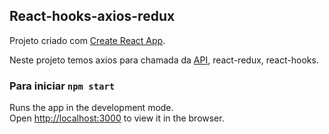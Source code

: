 ## React-hooks-axios-redux
Projeto criado com [Create React App](https://github.com/facebook/create-react-app).

Neste projeto temos axios para chamada da [API](https://superheroapi.com/index.html), react-redux, react-hooks.

### Para iniciar `npm start`
Runs the app in the development mode.<br>
Open [http://localhost:3000](http://localhost:3000) to view it in the browser.

